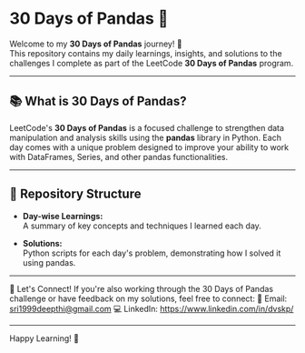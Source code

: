 # 30 Days of Pandas 🐼

Welcome to my **30 Days of Pandas** journey! 🚀  
This repository contains my daily learnings, insights, and solutions to the challenges I complete as part of the LeetCode **30 Days of Pandas** program. 

---

## 📚 What is 30 Days of Pandas?

LeetCode's **30 Days of Pandas** is a focused challenge to strengthen data manipulation and analysis skills using the **pandas** library in Python. Each day comes with a unique problem designed to improve your ability to work with DataFrames, Series, and other pandas functionalities.

---

## 📖 Repository Structure

- **Day-wise Learnings:**  
  A summary of key concepts and techniques I learned each day.
  
- **Solutions:**  
  Python scripts for each day's problem, demonstrating how I solved it using pandas.

---

🚀 Let's Connect!
If you're also working through the 30 Days of Pandas challenge or have feedback on my solutions, feel free to connect:
📧 Email: sri1999deepthi@gmail.com
💻 LinkedIn: https://www.linkedin.com/in/dvskp/

---

Happy Learning! 🎉

